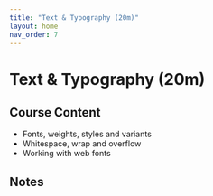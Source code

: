 ```yaml
---
title: "Text & Typography (20m)"
layout: home
nav_order: 7
---
```


# Text & Typography (20m)

## Course Content

- Fonts, weights, styles and variants
- Whitespace, wrap and overflow
- Working with web fonts

## Notes
